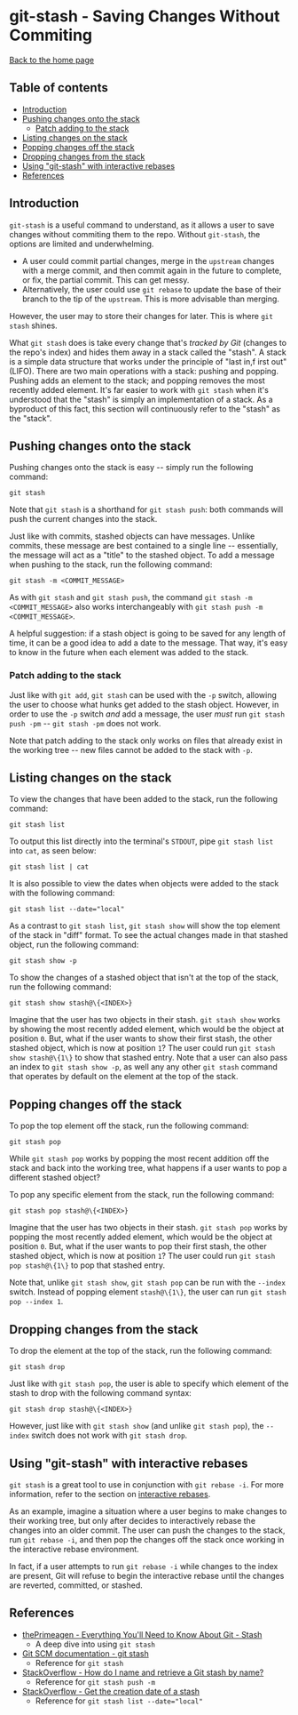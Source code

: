 # git-stash - Saving Changes Without Commiting

[Back to the home page](../README.md)

## Table of contents

- [Introduction](#introduction)
- [Pushing changes onto the stack](#Pushing-changes-onto-the-stack)
    - [Patch adding to the stack](#Patch-adding-to-the-stack)
- [Listing changes on the stack](#Listing-changes-on-the-stack)
- [Popping changes off the stack](#Popping-changes-off-the-stack)
- [Dropping changes from the stack](#Dropping-changes-from-the-stack)
- [Using "git-stash" with interactive rebases](#Using-git-stash-with-interactive-rebases)
- [References](#References)

## Introduction

`git-stash` is a useful command to understand, as it allows a user to save changes without commiting them to the repo. Without `git-stash`, the options are limited and underwhelming.

- A user could commit partial changes, merge in the `upstream` changes with a merge commit, and then commit again in the future to complete, or fix, the partial commit. This can get messy.
- Alternatively, the user could use `git rebase` to update the base of their branch to the tip of the `upstream`. This is more advisable than merging.

However, the user may to store their changes for later. This is where `git stash` shines.

What `git stash` does is take every change that's *tracked by Git* (changes to the repo's index) and hides them away in a stack called the "stash". A stack is a simple data structure that works under the principle of "last in,f irst out" (LIFO). There are two main operations with a stack: pushing and popping. Pushing adds an element to the stack; and popping removes the most recently added element. It's far easier to work with `git stash` when it's understood that the "stash" is simply an implementation of a stack. As a byproduct of this fact, this section will continuously refer to the "stash" as the "stack".

## Pushing changes onto the stack

Pushing changes onto the stack is easy -- simply run the following command:

```
git stash
```

Note that `git stash` is a shorthand for `git stash push`: both commands will push the current changes into the stack.

Just like with commits, stashed objects can have messages. Unlike commits, these message are best contained to a single line -- essentially, the message will act as a "title" to the stashed object. To add a message when pushing to the stack, run the following command:

```
git stash -m <COMMIT_MESSAGE>
```

As with `git stash` and `git stash push`, the command `git stash -m <COMMIT_MESSAGE>` also works interchangeably with `git stash push -m <COMMIT_MESSAGE>`.

A helpful suggestion: if a stash object is going to be saved for any length of time, it can be a good idea to add a date to the message. That way, it's easy to know in the future when each element was added to the stack.

### Patch adding to the stack

Just like with `git add`, `git stash` can be used with the `-p` switch, allowing the user to choose what hunks get added to the stash object. However, in order to use the `-p` switch *and* add a message, the user *must* run `git stash push -pm` -- `git stash -pm` does not work.

Note that patch adding to the stack only works on files that already exist in the working tree -- new files cannot be added to the stack with `-p`.

## Listing changes on the stack

To view the changes that have been added to the stack, run the following command:

```
git stash list
```

To output this list directly into the terminal's `STDOUT`, pipe `git stash list` into `cat`, as seen below:

```
git stash list | cat
```

It is also possible to view the dates when objects were added to the stack with the following command:

```
git stash list --date="local"
```

As a contrast to `git stash list`, `git stash show` will show the top element of the stack in "diff" format. To see the actual changes made in that stashed object, run the following command:

```
git stash show -p
```

To show the changes of a stashed object that isn't at the top of the stack, run the following command:

```
git stash show stash@\{<INDEX>}
```

Imagine that the user has two objects in their stash. `git stash show` works by showing the most recently added element, which would be the object at position `0`. But, what if the user wants to show their first stash, the other stashed object, which is now at position `1`? The user could run `git stash show stash@\{1\}` to show that stashed entry. Note that a user can also pass an index to `git stash show -p`, as well any any other `git stash` command that operates by default on the element at the top of the stack.

## Popping changes off the stack

To pop the top element off the stack, run the following command:

```
git stash pop
```

While `git stash pop` works by popping the most recent addition off the stack and back into the working tree, what happens if a user wants to pop a different stashed object?

To pop any specific element from the stack, run the following command:

```
git stash pop stash@\{<INDEX>}
```

Imagine that the user has two objects in their stash. `git stash pop` works by popping the most recently added element, which would be the object at position `0`. But, what if the user wants to pop their first stash, the other stashed object, which is now at position `1`? The user could run `git stash pop stash@\{1\}` to pop that stashed entry.

Note that, unlike `git stash show`, `git stash pop` can be run with the `--index` switch. Instead of popping element `stash@\{1\}`, the user can run `git stash pop --index 1`.

## Dropping changes from the stack

To drop the element at the top of the stack, run the following command:

```
git stash drop
```

Just like with `git stash pop`, the user is able to specify which element of the stash to drop with the following command syntax:

```
git stash drop stash@\{<INDEX>}
```

However, just like with `git stash show` (and unlike `git stash pop`), the `--index` switch does not work with `git stash drop`.

## Using "git-stash" with interactive rebases

`git stash` is a great tool to use in conjunction with `git rebase -i`. For more information, refer to the section on [interactive rebases](interactive-rebase.md#Adding-a-new-commit-to-the-middle-of-the-history).

As an example, imagine a situation where a user begins to make changes to their working tree, but only after decides to interactively rebase the changes into an older commit. The user can push the changes to the stack, run `git rebase -i`, and then pop the changes off the stack once working in the interactive rebase environment.

In fact, if a user attempts to run `git rebase -i` while changes to the index are present, Git will refuse to begin the interactive rebase until the changes are reverted, committed, or stashed.

## References

- [thePrimeagen - Everything You'll Need to Know About Git - Stash](https://theprimeagen.github.io/fem-git/lessons/going-remote/stash)
    - A deep dive into using `git stash`
- [Git SCM documentation - git stash](https://git-scm.com/docs/git-stash)
    - Reference for `git stash`
- [StackOverflow - How do I name and retrieve a Git stash by name?](https://stackoverflow.com/questions/11269256/how-do-i-name-and-retrieve-a-git-stash-by-name)
    - Reference for `git stash push -m`
- [StackOverflow - Get the creation date of a stash](https://stackoverflow.com/questions/15551618/get-the-creation-date-of-a-stash/15551690#15551690)
    - Reference for `git stash list --date="local"`
